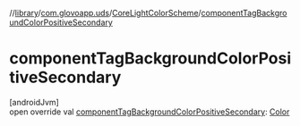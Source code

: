 //[library](../../../index.md)/[com.glovoapp.uds](../index.md)/[CoreLightColorScheme](index.md)/[componentTagBackgroundColorPositiveSecondary](component-tag-background-color-positive-secondary.md)

# componentTagBackgroundColorPositiveSecondary

[androidJvm]\
open override val [componentTagBackgroundColorPositiveSecondary](component-tag-background-color-positive-secondary.md): [Color](https://developer.android.com/reference/kotlin/androidx/compose/ui/graphics/Color.html)
